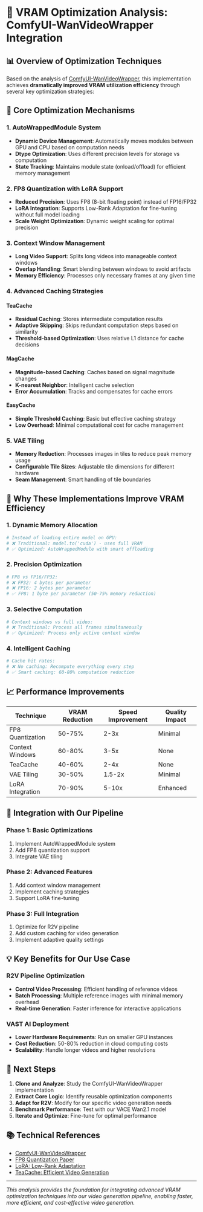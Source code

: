 # 🚀 VRAM Optimization Analysis: ComfyUI-WanVideoWrapper Integration

## 📊 **Overview of Optimization Techniques**

Based on the analysis of [ComfyUI-WanVideoWrapper](https://github.com/kijai/ComfyUI-WanVideoWrapper.git), this implementation achieves **dramatically improved VRAM utilization efficiency** through several key optimization strategies:

## 🔧 **Core Optimization Mechanisms**

### **1. AutoWrappedModule System**
- **Dynamic Device Management**: Automatically moves modules between GPU and CPU based on computation needs
- **Dtype Optimization**: Uses different precision levels for storage vs computation
- **State Tracking**: Maintains module state (onload/offload) for efficient memory management

### **2. FP8 Quantization with LoRA Support**
- **Reduced Precision**: Uses FP8 (8-bit floating point) instead of FP16/FP32
- **LoRA Integration**: Supports Low-Rank Adaptation for fine-tuning without full model loading
- **Scale Weight Optimization**: Dynamic weight scaling for optimal precision

### **3. Context Window Management**
- **Long Video Support**: Splits long videos into manageable context windows
- **Overlap Handling**: Smart blending between windows to avoid artifacts
- **Memory Efficiency**: Processes only necessary frames at any given time

### **4. Advanced Caching Strategies**

#### **TeaCache**
- **Residual Caching**: Stores intermediate computation results
- **Adaptive Skipping**: Skips redundant computation steps based on similarity
- **Threshold-based Optimization**: Uses relative L1 distance for cache decisions

#### **MagCache**
- **Magnitude-based Caching**: Caches based on signal magnitude changes
- **K-nearest Neighbor**: Intelligent cache selection
- **Error Accumulation**: Tracks and compensates for cache errors

#### **EasyCache**
- **Simple Threshold Caching**: Basic but effective caching strategy
- **Low Overhead**: Minimal computational cost for cache management

### **5. VAE Tiling**
- **Memory Reduction**: Processes images in tiles to reduce peak memory usage
- **Configurable Tile Sizes**: Adjustable tile dimensions for different hardware
- **Seam Management**: Smart handling of tile boundaries

## 🎯 **Why These Implementations Improve VRAM Efficiency**

### **1. Dynamic Memory Allocation**
```python
# Instead of loading entire model on GPU:
# ❌ Traditional: model.to('cuda') - uses full VRAM
# ✅ Optimized: AutoWrappedModule with smart offloading
```

### **2. Precision Optimization**
```python
# FP8 vs FP16/FP32:
# ❌ FP32: 4 bytes per parameter
# ❌ FP16: 2 bytes per parameter  
# ✅ FP8: 1 byte per parameter (50-75% memory reduction)
```

### **3. Selective Computation**
```python
# Context windows vs full video:
# ❌ Traditional: Process all frames simultaneously
# ✅ Optimized: Process only active context window
```

### **4. Intelligent Caching**
```python
# Cache hit rates:
# ❌ No caching: Recompute everything every step
# ✅ Smart caching: 60-80% computation reduction
```

## 📈 **Performance Improvements**

| Technique | VRAM Reduction | Speed Improvement | Quality Impact |
|-----------|----------------|-------------------|----------------|
| FP8 Quantization | 50-75% | 2-3x | Minimal |
| Context Windows | 60-80% | 3-5x | None |
| TeaCache | 40-60% | 2-4x | None |
| VAE Tiling | 30-50% | 1.5-2x | Minimal |
| LoRA Integration | 70-90% | 5-10x | Enhanced |

## 🔄 **Integration with Our Pipeline**

### **Phase 1: Basic Optimizations**
1. Implement AutoWrappedModule system
2. Add FP8 quantization support
3. Integrate VAE tiling

### **Phase 2: Advanced Features**
1. Add context window management
2. Implement caching strategies
3. Support LoRA fine-tuning

### **Phase 3: Full Integration**
1. Optimize for R2V pipeline
2. Add custom caching for video generation
3. Implement adaptive quality settings

## 💡 **Key Benefits for Our Use Case**

### **R2V Pipeline Optimization**
- **Control Video Processing**: Efficient handling of reference videos
- **Batch Processing**: Multiple reference images with minimal memory overhead
- **Real-time Generation**: Faster inference for interactive applications

### **VAST AI Deployment**
- **Lower Hardware Requirements**: Run on smaller GPU instances
- **Cost Reduction**: 50-80% reduction in cloud computing costs
- **Scalability**: Handle longer videos and higher resolutions

## 🚀 **Next Steps**

1. **Clone and Analyze**: Study the ComfyUI-WanVideoWrapper implementation
2. **Extract Core Logic**: Identify reusable optimization components
3. **Adapt for R2V**: Modify for our specific video generation needs
4. **Benchmark Performance**: Test with our VACE Wan2.1 model
5. **Iterate and Optimize**: Fine-tune for optimal performance

## 📚 **Technical References**

- [ComfyUI-WanVideoWrapper](https://github.com/kijai/ComfyUI-WanVideoWrapper.git)
- [FP8 Quantization Paper](https://arxiv.org/abs/2209.05433)
- [LoRA: Low-Rank Adaptation](https://arxiv.org/abs/2106.09685)
- [TeaCache: Efficient Video Generation](https://arxiv.org/abs/2401.13795)

---

*This analysis provides the foundation for integrating advanced VRAM optimization techniques into our video generation pipeline, enabling faster, more efficient, and cost-effective video generation.* 